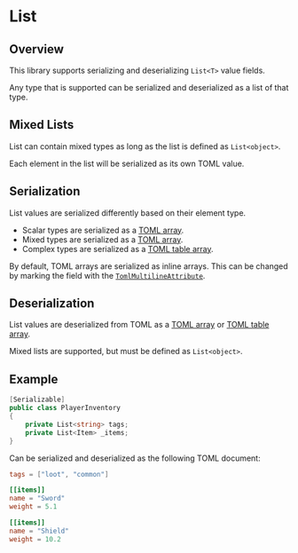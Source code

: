 # List

## Overview

This library supports serializing and deserializing `List<T>` value fields.

Any type that is supported can be serialized and deserialized as a list of that type.

## Mixed Lists

List can contain mixed types as long as the list is defined as `List<object>`.

Each element in the list will be serialized as its own TOML value.

## Serialization

List values are serialized differently based on their element type.

- Scalar types are serialized as a [TOML array](https://toml.io/en/v1.0.0#array).
- Mixed types are serialized as a [TOML array](https://toml.io/en/v1.0.0#array).
- Complex types are serialized as a [TOML table array](https://toml.io/en/v1.0.0#array-of-tables).

By default, TOML arrays are serialized as inline arrays. This can be changed by marking the field with the [`TomlMultilineAttribute`](../attributes/toml-multiline-attribute.md).

## Deserialization

List values are deserialized from TOML as a [TOML array](https://toml.io/en/v1.0.0#array) or [TOML table array](https://toml.io/en/v1.0.0#array-of-tables).

Mixed lists are supported, but must be defined as `List<object>`.

## Example

```csharp
[Serializable]
public class PlayerInventory
{
    private List<string> tags;
    private List<Item> _items;
}
```

Can be serialized and deserialized as the following TOML document:

```toml
tags = ["loot", "common"]

[[items]]
name = "Sword"
weight = 5.1

[[items]]
name = "Shield"
weight = 10.2
```
